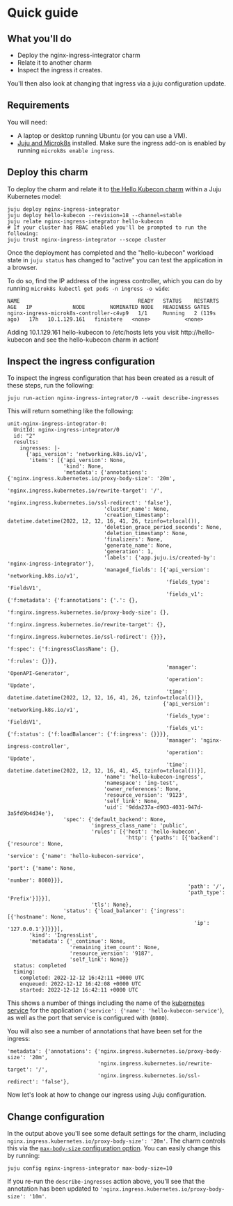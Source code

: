 
# Quick guide

## What you'll do

- Deploy the nginx-ingress-integrator charm
- Relate it to another charm
- Inspect the ingress it creates.

You'll then also look at changing that ingress via a juju configuration update.

## Requirements

You will need:

* A laptop or desktop running Ubuntu (or you can use a VM).
* [Juju and Microk8s](https://juju.is/docs/olm/microk8s) installed. Make sure the ingress add-on is enabled by running `microk8s enable ingress`.

## Deploy this charm

To deploy the charm and relate it to
[the Hello Kubecon charm](https://charmhub.io/hello-kubecon) within a Juju Kubernetes model:

    juju deploy nginx-ingress-integrator
    juju deploy hello-kubecon --revision=18 --channel=stable
    juju relate nginx-ingress-integrator hello-kubecon
    # If your cluster has RBAC enabled you'll be prompted to run the following:
    juju trust nginx-ingress-integrator --scope cluster

Once the deployment has completed and the "hello-kubecon" workload state in
`juju status` has changed to "active" you can test the application in
a browser. 

To do so, find the IP address of the ingress controller, which you can do by running `microk8s kubectl get pods -n ingress -o wide`:
```
NAME                                      READY   STATUS    RESTARTS       AGE   IP             NODE        NOMINATED NODE   READINESS GATES
nginx-ingress-microk8s-controller-c4vp9   1/1     Running   2 (119s ago)   17h   10.1.129.161   finistere   <none>           <none>
```
Adding 10.1.129.161 hello-kubecon to /etc/hosts lets you visit http://hello-kubecon and see the hello-kubecon charm in action!

## Inspect the ingress configuration

To inspect the ingress configuration that has been created as a result of these steps, run the following:

    juju run-action nginx-ingress-integrator/0 --wait describe-ingresses

This will return something like the following:

```
unit-nginx-ingress-integrator-0:
  UnitId: nginx-ingress-integrator/0
  id: "2"
  results:
    ingresses: |-
      {'api_version': 'networking.k8s.io/v1',
       'items': [{'api_version': None,
                  'kind': None,
                  'metadata': {'annotations': {'nginx.ingress.kubernetes.io/proxy-body-size': '20m',
                                               'nginx.ingress.kubernetes.io/rewrite-target': '/',
                                               'nginx.ingress.kubernetes.io/ssl-redirect': 'false'},
                               'cluster_name': None,
                               'creation_timestamp': datetime.datetime(2022, 12, 12, 16, 41, 26, tzinfo=tzlocal()),
                               'deletion_grace_period_seconds': None,
                               'deletion_timestamp': None,
                               'finalizers': None,
                               'generate_name': None,
                               'generation': 1,
                               'labels': {'app.juju.is/created-by': 'nginx-ingress-integrator'},
                               'managed_fields': [{'api_version': 'networking.k8s.io/v1',
                                                   'fields_type': 'FieldsV1',
                                                   'fields_v1': {'f:metadata': {'f:annotations': {'.': {},
                                                                                                  'f:nginx.ingress.kubernetes.io/proxy-body-size': {},
                                                                                                  'f:nginx.ingress.kubernetes.io/rewrite-target': {},
                                                                                                  'f:nginx.ingress.kubernetes.io/ssl-redirect': {}}},
                                                                 'f:spec': {'f:ingressClassName': {},
                                                                            'f:rules': {}}},
                                                   'manager': 'OpenAPI-Generator',
                                                   'operation': 'Update',
                                                   'time': datetime.datetime(2022, 12, 12, 16, 41, 26, tzinfo=tzlocal())},
                                                  {'api_version': 'networking.k8s.io/v1',
                                                   'fields_type': 'FieldsV1',
                                                   'fields_v1': {'f:status': {'f:loadBalancer': {'f:ingress': {}}}},
                                                   'manager': 'nginx-ingress-controller',
                                                   'operation': 'Update',
                                                   'time': datetime.datetime(2022, 12, 12, 16, 41, 45, tzinfo=tzlocal())}],
                               'name': 'hello-kubecon-ingress',
                               'namespace': 'ing-test',
                               'owner_references': None,
                               'resource_version': '9123',
                               'self_link': None,
                               'uid': '9dda237a-d903-4031-947d-3a5fd9b4d34e'},
                  'spec': {'default_backend': None,
                           'ingress_class_name': 'public',
                           'rules': [{'host': 'hello-kubecon',
                                      'http': {'paths': [{'backend': {'resource': None,
                                                                      'service': {'name': 'hello-kubecon-service',
                                                                                  'port': {'name': None,
                                                                                           'number': 8080}}},
                                                          'path': '/',
                                                          'path_type': 'Prefix'}]}}],
                           'tls': None},
                  'status': {'load_balancer': {'ingress': [{'hostname': None,
                                                            'ip': '127.0.0.1'}]}}}],
       'kind': 'IngressList',
       'metadata': {'_continue': None,
                    'remaining_item_count': None,
                    'resource_version': '9187',
                    'self_link': None}}
  status: completed
  timing:
    completed: 2022-12-12 16:42:11 +0000 UTC
    enqueued: 2022-12-12 16:42:08 +0000 UTC
    started: 2022-12-12 16:42:11 +0000 UTC
```
This shows a number of things including the name of the [kubernetes service](https://kubernetes.io/docs/concepts/services-networking/service/) for the application (`'service': {'name': 'hello-kubecon-service'`), as well as the port that service is configured with (`8080`). 

You will also see a number of annotations that have been set for the ingress:
```
'metadata': {'annotations': {'nginx.ingress.kubernetes.io/proxy-body-size': '20m',
                             'nginx.ingress.kubernetes.io/rewrite-target': '/',
                             'nginx.ingress.kubernetes.io/ssl-redirect': 'false'},
```
Now let's look at how to change our ingress using Juju configuration.
## Change configuration
In the output above you'll see some default settings for the charm, including `nginx.ingress.kubernetes.io/proxy-body-size': '20m'`. The charm controls this via the [`max-body-size` configuration option](https://charmhub.io/nginx-ingress-integrator/configure#max-body-size). You can easily change this by running:

    juju config nginx-ingress-integrator max-body-size=10

If you re-run the `describe-ingresses` action above, you'll see that the annotation has been updated to `'nginx.ingress.kubernetes.io/proxy-body-size': '10m'`.
